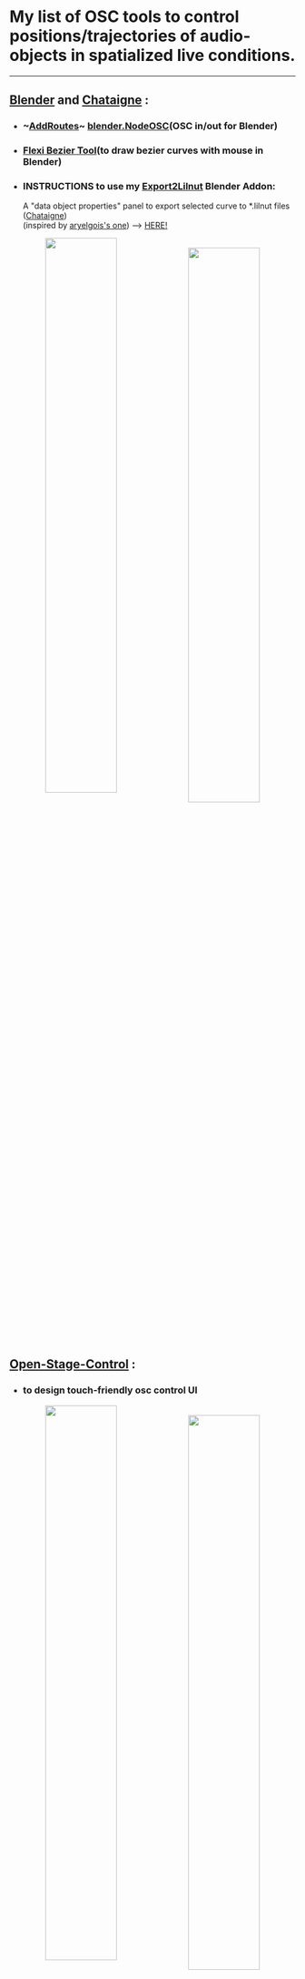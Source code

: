 #  My list of OSC tools to control positions/trajectories of audio-objects in spatialized live conditions.
***
## [Blender](https://www.blender.org/) and [Chataigne](http://benjamin.kuperberg.fr/chataigne) :
+ ### ~[AddRoutes](http://www.jpfep.net/pages/addroutes/)~ [blender.NodeOSC](https://github.com/maybites/blender.NodeOSC)(OSC in/out for Blender) 
+ ###  [Flexi Bezier Tool](https://github.com/shspage/blenderbezierutils)(to draw bezier curves with mouse in Blender)
+ ###  INSTRUCTIONS to use my [Export2Lilnut](../master/blender_files/blender_scripts/Export2Lilnut_addon.py) Blender Addon:
   A "data object properties" panel to export selected curve to *.lilnut files ([Chataigne](https://benjamin.kuperberg.fr/chataigne/fr)) \
   (inspired by [aryelgois's one](https://github.com/aryelgois/blender-curve-to-svg)) --> [HERE!](https://github.com/dewiweb/chataigne_spatiale/wiki/Blender-Tutorials)
<p align="center">
<img style=" float:left; width:50%" src="https://user-images.githubusercontent.com/3625655/117938092-f36b4000-b306-11eb-8299-176251e8b213.png" width="45%">
&nbsp;
<img style=" float:left; width:50%" src="https://user-images.githubusercontent.com/3625655/117030296-c06dee80-acff-11eb-867e-792de90fc4b5.gif" width="45%">
</p>

## [Open-Stage-Control](https://openstagecontrol.ammd.net/) :
+ ### to design touch-friendly osc control UI
<p align="center">
<img style=" float:left; width:50%" src="https://user-images.githubusercontent.com/3625655/117117331-b8f62600-ad8f-11eb-8ab2-588eb42b116a.png" width="45%">
&nbsp;
<img style=" float:left; width:50%" src="https://user-images.githubusercontent.com/3625655/117154476-2ae46480-adbc-11eb-9979-6f24310feb0b.png" width="45%">
</p>

## For [HOLOPHONIX](http://holophonix.xyz/), HOLOPHONIX/NATIVE and HOLOPHONIX/DESIGNER :
+ ### by [AMADEUSLAB](http://amadeusaudio.fr) with [IRCAM](https://www.ircam.fr/) inside!
<p align="center">
<img src="https://user-images.githubusercontent.com/3625655/117127100-f52f8380-ad9b-11eb-8428-a68ca44ecd5d.gif" width="45%">
</p>

## Use 6DOF 3DCONNEXION SpaceMouse Compact as audio-object controller (OSC) :
+ ### --> https://github.com/dewiweb/spacemouse-osc

&nbsp;


